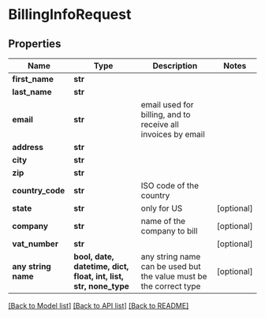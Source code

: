 # BillingInfoRequest


## Properties
Name | Type | Description | Notes
------------ | ------------- | ------------- | -------------
**first_name** | **str** |  | 
**last_name** | **str** |  | 
**email** | **str** | email used for billing, and to receive all invoices by email | 
**address** | **str** |  | 
**city** | **str** |  | 
**zip** | **str** |  | 
**country_code** | **str** | ISO code of the country | 
**state** | **str** | only for US | [optional] 
**company** | **str** | name of the company to bill | [optional] 
**vat_number** | **str** |  | [optional] 
**any string name** | **bool, date, datetime, dict, float, int, list, str, none_type** | any string name can be used but the value must be the correct type | [optional]

[[Back to Model list]](../README.md#documentation-for-models) [[Back to API list]](../README.md#documentation-for-api-endpoints) [[Back to README]](../README.md)


